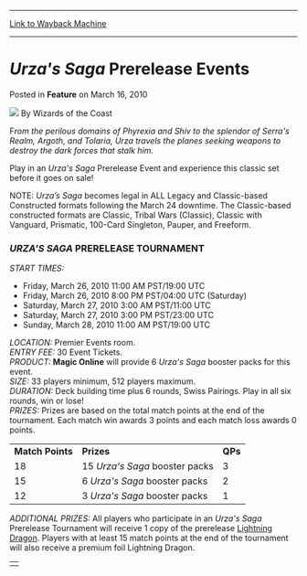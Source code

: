 
---
[Link to Wayback Machine](https://web.archive.org/web/20220522200124/https://magic.wizards.com/en/articles/archive/feature/urzas-saga-prerelease-events-2010-03-16)

[_metadata_:author]:- "Wizards of the Coast"
[_metadata_:description]:- "From the perilous domains of Phyrexia and Shiv to the splendor of Serra's Realm, Argoth, and Tolaria, Urza travels the planes seeking weapons to destroy the dark forces that stalk him.Play in an Urza's Saga Prerelease Event and experience this classic set before it goes on sale! NOTE: Urza’s Saga becomes legal in ALL Legacy and Classic-based Constructed formats following the"
[_metadata_:generator]:- "Drupal 7 (http://drupal.org)"
[_metadata_:node]:- "687151"
[_metadata_:publish_date]:- "2010-03-16"
[_metadata_:source]:- "div-main-content"
[_metadata_:title]:- "Urza's Saga Prerelease Events"
[_metadata_:wayback_capture_timestamp]:- "2022-05-22 20:01:24"
[_metadata_:wayback_raw_url]:- "https://web.archive.org/web/20220522200124id_/https://magic.wizards.com/en/articles/archive/feature/urzas-saga-prerelease-events-2010-03-16"
[_metadata_:wayback_url]:- "https://magic.wizards.com/en/articles/archive/feature/urzas-saga-prerelease-events-2010-03-16"
---


*Urza's Saga* Prerelease Events
===============================



 Posted in **Feature**
 on March 16, 2010 






![](https://media.magic.wizards.com/styles/auth_small/public/images/person/wizards_author.jpg)
By Wizards of the Coast











F*rom the perilous domains of Phyrexia and Shiv to the splendor of Serra's Realm, Argoth, and Tolaria, Urza travels the planes seeking weapons to destroy the dark forces that stalk him.*

Play in an *Urza's Saga* Prerelease Event and experience this classic set before it goes on sale!

 NOTE: *Urza’s Saga* becomes legal in ALL Legacy and Classic-based Constructed formats following the March 24 downtime. The Classic-based constructed formats are Classic, Tribal Wars (Classic), Classic with Vanguard, Prismatic, 100-Card Singleton, Pauper, and Freeform. 

### *URZA'S SAGA* PRERELEASE TOURNAMENT

*START TIMES:*
  


* Friday, March 26, 2010 11:00 AM PST/19:00 UTC
* Friday, March 26, 2010 8:00 PM PST/04:00 UTC (Saturday)
* Saturday, March 27, 2010 3:00 AM PST/11:00 UTC
* Saturday, March 27, 2010 3:00 PM PST/23:00 UTC
* Sunday, March 28, 2010 11:00 AM PST/19:00 UTC

*LOCATION:*  Premier Events room.   
*ENTRY FEE:*  30 Event Tickets.   
*PRODUCT:* 
**Magic Online** will provide 6 *Urza's Saga* booster packs for this event.  
*SIZE:*  33 players minimum, 512 players maximum.   
*DURATION:* Deck building time plus 6 rounds, Swiss Pairings. Play in all six rounds, win or lose!   
*PRIZES:* Prizes are based on the total match points at the end of the tournament. Each match win awards 3 points and each match loss awards 0 points. 

|  |  |  |
| --- | --- | --- |
| **Match Points** | **Prizes** | **QPs** |
| 18 | 15 *Urza's Saga* booster packs | 3 |
| 15 | 6 *Urza's Saga* booster packs | 2 |
| 12 | 3 *Urza's Saga* booster packs | 1 |

  
*ADDITIONAL PRIZES:* All players who participate in an *Urza's Saga* Prerelease Tournament will receive 1 copy of the prerelease [Lightning Dragon](https://gatherer.wizards.com/Pages/Card/Details.aspx?name=Lightning+Dragon). Players with at least 15 match points at the end of the tournament will also receive a premium foil Lightning Dragon. 

|  |
| --- |
|  |

  






